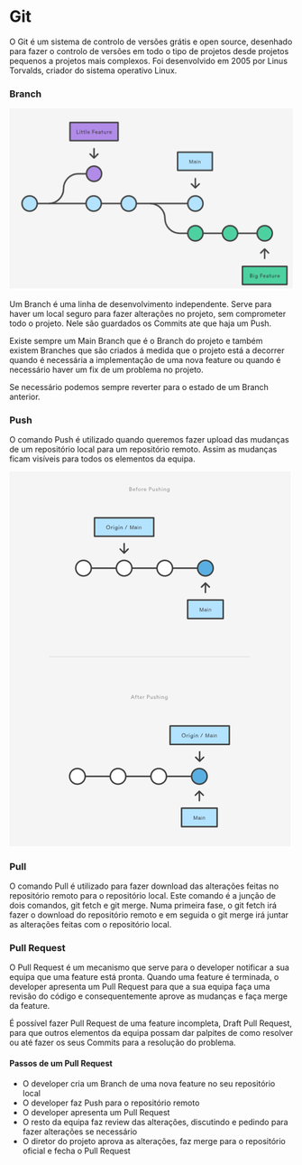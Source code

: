 # Git

O Git é um sistema de controlo de versões grátis e open source, desenhado para fazer o controlo de versões em todo o tipo de projetos desde projetos pequenos a projetos mais complexos. Foi desenvolvido em 2005 por Linus Torvalds, criador do sistema operativo Linux.

### Branch

![Exemplo de branch num projeto](<../.gitbook/assets/branch esquema.png>)

Um Branch é uma linha de desenvolvimento independente. Serve para haver um local seguro para fazer alterações no projeto, sem comprometer todo o projeto. Nele são guardados os Commits ate que haja um Push.

Existe sempre um Main Branch que é o Branch do projeto e também existem Branches que são criados á medida que o projeto está a decorrer quando é necessária a implementação de uma nova feature ou quando é necessário haver um fix de um problema no projeto.

Se necessário podemos sempre reverter para  o estado de um Branch anterior.&#x20;

### Push

O comando Push é utilizado quando queremos fazer upload das mudanças de um repositório local para um repositório remoto. Assim as mudanças ficam visíveis para todos os elementos da equipa.

![Esquema antes e depois de um Push](<../.gitbook/assets/push esquema.png>)

### Pull

O comando Pull é utilizado para fazer download das alterações feitas no repositório remoto para o repositório local. Este comando é a junção de dois comandos, git fetch e git merge. Numa primeira fase, o git fetch irá fazer o download do repositório remoto e em seguida o git merge irá juntar as alterações feitas com o repositório local.



### Pull Request

O Pull Request é um mecanismo que serve para o developer notificar a sua equipa que uma feature está pronta. Quando uma feature é terminada, o developer apresenta um Pull Request para que a sua equipa faça uma revisão do código e consequentemente aprove as mudanças e faça merge da feature.

É possível fazer Pull Request de uma feature incompleta, Draft Pull Request, para que outros elementos da equipa possam dar palpites de como resolver ou até fazer os seus Commits para a resolução do problema.&#x20;

#### Passos de um Pull Request

* O developer cria um Branch de uma nova feature no seu repositório local
* O developer faz Push para o repositório remoto
* O developer apresenta um Pull Request
* O resto da equipa faz review das alterações, discutindo e pedindo para fazer alterações se necessário
* O diretor do projeto aprova as alterações, faz merge para o repositório oficial e fecha o Pull Request&#x20;


